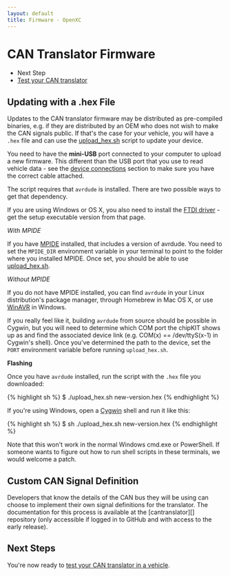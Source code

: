 ```yaml
---
layout: default
title: Firmware - OpenXC
---
```


<div class="page-header">
    <h1>CAN Translator Firmware</h1>
</div>

<div class="pull-right well">
    <ul class="nav nav-list">
        <li class="nav-header">Next Step</li>
        <li><a href="/vehicle-interface/testing.html">
            Test your CAN translator <i class="icon-arrow-right"></i>
        </a></li>
    </p>
</div>

<div class="page-header">
    <h2>Updating with a .hex File</h2>
</div>

Updates to the CAN translator firmware may be distributed as pre-compiled
binaries, e.g. if they are distributed by an OEM who does not wish to make the
CAN signals public. If that's the case for your vehicle, you will have a `.hex`
file and can use the [upload_hex.sh][] script to update your device.

You need to have the **mini-USB** port connected to your computer to upload a
new firmware. This different than the USB port that you use to read vehicle
data - see the <a href="/vehicle-interface/index.html#connections">device
connections</a> section to make sure you have the correct cable attached.

The script requires that `avrdude` is installed. There are two possible ways to
get that dependency.

<div class="alert alert-info">
If you are using Windows or OS X, you also need to install the
<a href="http://www.ftdichip.com/Drivers/VCP.htm">FTDI driver</a> - get the
setup executable version from that page.
</div>

*With MPIDE*

If you have [MPIDE][] installed, that includes a version of avrdude. You need to
set the `MPIDE_DIR` environment variable in your terminal to point to the folder
where you installed MPIDE. Once set, you should be able to use
[upload_hex.sh][].

*Without MPIDE*

If you do not have MPIDE installed, you can find `avrdude` in your
Linux distribution's package manager, through Homebrew in Mac OS X, or use
[WinAVR][winavr] in Windows.

If you really feel like it, building `avrdude` from source should be possible in
Cygwin, but you will need to determine which COM port the chipKIT shows up as
and find the associated device link (e.g. COM(x) == /dev/ttyS(x-1) in Cygwin's
shell). Once you've determined the path to the device, set the `PORT`
environment variable before running `upload_hex.sh`.

**Flashing**

Once you have `avrdude` installed, run the script with the `.hex` file you
downloaded:

{% highlight sh %}
$ ./upload_hex.sh new-version.hex
{% endhighlight %}

If you're using Windows, open a [Cygwin][] shell and run it like this:

{% highlight sh %}
$ sh ./upload_hex.sh new-version.hex
{% endhighlight %}

Note that this won't work in the normal Windows cmd.exe or PowerShell. If
someone wants to figure out how to run shell scripts in these terminals, we
would welcome a patch.

<div class="page-header">
    <h2>Custom CAN Signal Definition</h2>
</div>

Developers that know the details of the CAN bus they will be using can choose to
implement their own signal definitions for the translator. The documentation for
this process is available at the [cantranslator][] repository (only accessible
if logged in to GitHub and with access to the early release).

<div class="page-header">
<h2>Next Steps</h2>
</div>

You're now ready to [test your CAN translator in a vehicle][testing].

[winavr]: http://winavr.sourceforge.net/
[upload_hex.sh]: https://github.com/openxc/cantranslator/blob/master/upload_hex.sh
[MPIDE]: https://github.com/chipKIT32/chipKIT32-MAX/downloads
[testing]: /vehicle-interface/testing.html
[Cygwin]: http://www.cygwin.com/
